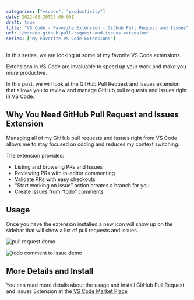 ```yaml
---
categories: ["vscode", "productivity"]
date: 2022-03-20T13:00:00Z
draft: true
title: "VS Code - Favorite Extension - Github Pull Request and Issues"
url: '/vscode-github-pull-request-and-issues-extension'
series: ["My Favorite VS Code Extensions"]
---
```

In this series, we are looking at some of my favorite VS Code extensions.

Extensions in VS Code are invaluable to speed up your work and make you more productive.

In this post, we will look at the GitHub Pull Request and Issues extension that allows you to review and manage GitHub pull requests and issues right in VS Code.

<!--more-->

## Why You Need GitHub Pull Request and Issues Extension
 
Managing all of my GitHub pull requests and issues right from VS Code allows me to stay focused on coding and reduces my context switching.  

The extension provides:

* Listing and browsing PRs and Issues
* Reviewing PRs with in-editor commenting
* Validate PRs with easy checkouts
* “Start working on issue” action creates a branch for you
* Create issues from “todo” comments

## Usage

Once you have the extension installed a new icon will show up on the sidebar that will show a list of pull requests and issues.

![pull request demo](/images/vscode-extensions/gh-pr-issues/demo1.gif)

![todo comment to issue demo](/images/vscode-extensions/gh-pr-issues/demo2.gif)

## More Details and Install

You can read more details about the usage and install GitHub Pull Request and Issues Extension at the [VS Code Market Place](https://marketplace.visualstudio.com/items?itemName=GitHub.vscode-pull-request-github)
